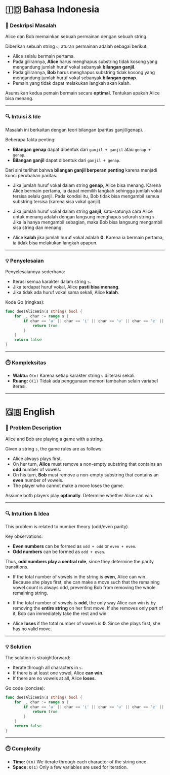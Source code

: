 # 🇮🇩 Bahasa Indonesia

### 📌 Deskripsi Masalah

Alice dan Bob memainkan sebuah permainan dengan sebuah string.

Diberikan sebuah string `s`, aturan permainan adalah sebagai berikut:

* Alice selalu bermain pertama.
* Pada gilirannya, **Alice** harus menghapus substring tidak kosong yang mengandung jumlah huruf vokal sebanyak **bilangan ganjil**.
* Pada gilirannya, **Bob** harus menghapus substring tidak kosong yang mengandung jumlah huruf vokal sebanyak **bilangan genap**.
* Pemain yang tidak dapat melakukan langkah akan kalah.

Asumsikan kedua pemain bermain secara **optimal**.
Tentukan apakah Alice bisa menang.

---

### 🔍 Intuisi & Ide

Masalah ini berkaitan dengan teori bilangan (paritas ganjil/genap).

Beberapa fakta penting:

* **Bilangan genap** dapat dibentuk dari `ganjil + ganjil` atau `genap + genap`.
* **Bilangan ganjil** dapat dibentuk dari `ganjil + genap`.

Dari sini terlihat bahwa **bilangan ganjil berperan penting** karena menjadi kunci perubahan paritas.

* Jika jumlah huruf vokal dalam string **genap**, Alice bisa menang.
  Karena Alice bermain pertama, ia dapat memilih langkah sehingga jumlah vokal tersisa selalu ganjil. Pada kondisi itu, Bob tidak bisa mengambil semua substring tersisa (karena sisa vokal ganjil).

* Jika jumlah huruf vokal dalam string **ganjil**, satu-satunya cara Alice untuk menang adalah dengan langsung menghapus seluruh string `s`.
  Jika ia hanya mengambil sebagian, maka Bob bisa langsung mengambil sisa string dan menang.

* Alice **kalah** jika jumlah huruf vokal adalah **0**.
  Karena ia bermain pertama, ia tidak bisa melakukan langkah apapun.

---

### 💡 Penyelesaian

Penyelesaiannya sederhana:

* Iterasi semua karakter dalam string `s`.
* Jika terdapat huruf vokal, Alice **pasti bisa menang**.
* Jika tidak ada huruf vokal sama sekali, Alice **kalah**.

Kode Go (ringkas):

```go
func doesAliceWin(s string) bool {
    for _, char := range s {
        if char == 'a' || char == 'i' || char == 'u' || char == 'e' || char == 'o' {
            return true
        }
    }
    return false
}
```

---

### ⏱️ Kompleksitas

* **Waktu:** `O(n)`
  Karena setiap karakter string `s` diiterasi sekali.
* **Ruang:** `O(1)`
  Tidak ada penggunaan memori tambahan selain variabel iterasi.

---

# 🇬🇧 English

### 📌 Problem Description

Alice and Bob are playing a game with a string.

Given a string `s`, the game rules are as follows:

* Alice always plays first.
* On her turn, **Alice** must remove a non-empty substring that contains an **odd** number of vowels.
* On his turn, **Bob** must remove a non-empty substring that contains an **even** number of vowels.
* The player who cannot make a move loses the game.

Assume both players play **optimally**.
Determine whether Alice can win.

---

### 🔍 Intuition & Idea

This problem is related to number theory (odd/even parity).

Key observations:

* **Even numbers** can be formed as `odd + odd` or `even + even`.
* **Odd numbers** can be formed as `odd + even`.

Thus, **odd numbers play a central role**, since they determine the parity transitions.

* If the total number of vowels in the string is **even**, Alice can win.
  Because she plays first, she can make a move such that the remaining vowel count is always odd, preventing Bob from removing the whole remaining string.

* If the total number of vowels is **odd**, the only way Alice can win is by removing the **entire string** on her first move.
  If she removes only part of it, Bob can immediately take the rest and win.

* Alice **loses** if the total number of vowels is **0**.
  Since she plays first, she has no valid move.

---

### 💡 Solution

The solution is straightforward:

* Iterate through all characters in `s`.
* If there is at least one vowel, Alice **can win**.
* If there are no vowels at all, Alice **loses**.

Go code (concise):

```go
func doesAliceWin(s string) bool {
    for _, char := range s {
        if char == 'a' || char == 'i' || char == 'u' || char == 'e' || char == 'o' {
            return true
        }
    }
    return false
}
```

---

### ⏱️ Complexity

* **Time:** `O(n)`
  We iterate through each character of the string once.
* **Space:** `O(1)`
  Only a few variables are used for iteration.